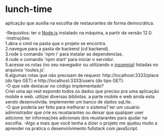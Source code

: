 # lunch-time
aplicação que auxilia na escolha de restaurantes de forma democrática.

-Requisitos:
  ter o <a href='https://nodejs.org'> Node.js</a> instalado na máquina, a partir da versão 12.0.<br>
-Instruções:<br>
  1.abra o cmd na pasta que o projeto se encontra.<br>
  2.navegue para a pasta de backend (cd backend).<br>
  3.rode o comando 'npm i' para instalar as dependencias.<br>
  4.rode o comando 'npm start' para iniciar o servidor.<br>
	5.acesse os rotas (no seu navegador ou utilizando o <a href='https://insomnia.rest/'>insomnia</a>) listadas no arquivos 'routes.js'.<br>
	6.algumas rotas que não precisam de request: http://localhost:3333/place (do tipo GET) e http://localhost:3333/users (do tipo GET).<br>
-O que vale destacar no código implementado?<br>
  Criei uma api rest expondo todos os dados que preciso pra uma aplicação mobile e web. 
	utilizei diversas bibliotas. 
	a parte mobile e web ainda esta sendo desenvolvida.
	implementei um banco de dados sqLite.<br>
-O que poderia ser feito para melhorar o sistema?
	ter um usuário admnistrador que crie es reustarantes ou deixar que qualquer user adicione.
	ter informações adicionais dos reustarantes para ajudar na escolha.
-Algo a mais que você tenha a dizer
	o projeto me ajudou muito a aprender na pratica o desenvolvimento fullstack com javaScript.
